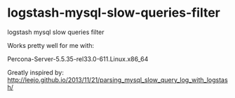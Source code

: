 logstash-mysql-slow-queries-filter
==================================

logstash mysql slow queries filter


Works pretty well for me with:

Percona-Server-5.5.35-rel33.0-611.Linux.x86_64


Greatly inspired by:
http://leejo.github.io/2013/11/21/parsing_mysql_slow_query_log_with_logstash/
